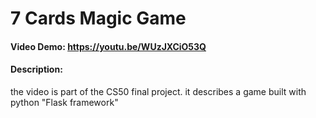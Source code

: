 # 7 Cards Magic Game
#### Video Demo:  <https://youtu.be/WUzJXCiO53Q>
#### Description:
the video is part of the CS50 final project.
it describes a game built with python "Flask framework"
